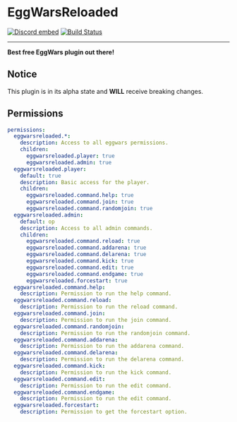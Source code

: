 # EggWarsReloaded

[![Discord embed](https://discordapp.com/api/guilds/739784741124833301/embed.png)](https://discord.gg/CDrcxzH) [![Build Status](https://ci.codemc.io/job/AlexProgrammerDE/job/EggWarsReloaded/badge/icon)](https://ci.codemc.io/job/AlexProgrammerDE/job/EggWarsReloaded/)

-----
**Best free EggWars plugin out there!**

## Notice

This plugin is in its alpha state and **WILL** receive breaking changes.

## Permissions

```yaml
permissions:
  eggwarsreloaded.*:
    description: Access to all eggwars permissions.
    children:
      eggwarsreloaded.player: true
      eggwarsreloaded.admin: true
  eggwarsreloaded.player:
    default: true
    description: Basic access for the player.
    children:
      eggwarsreloaded.command.help: true
      eggwarsreloaded.command.join: true
      eggwarsreloaded.command.randomjoin: true
  eggwarsreloaded.admin:
    default: op
    description: Access to all admin commands.
    children:
      eggwarsreloaded.command.reload: true
      eggwarsreloaded.command.addarena: true
      eggwarsreloaded.command.delarena: true
      eggwarsreloaded.command.kick: true
      eggwarsreloaded.command.edit: true
      eggwarsreloaded.command.endgame: true
      eggwarsreloaded.forcestart: true
  eggwarsreloaded.command.help:
    description: Permission to run the help command.
  eggwarsreloaded.command.reload:
    description: Permission to run the reload command.
  eggwarsreloaded.command.join:
    description: Permission to run the join command.
  eggwarsreloaded.command.randomjoin:
    description: Permission to run the randomjoin command.
  eggwarsreloaded.command.addarena:
    description: Permission to run the addarena command.
  eggwarsreloaded.command.delarena:
    description: Permission to run the delarena command.
  eggwarsreloaded.command.kick:
    description: Permission to run the kick command.
  eggwarsreloaded.command.edit:
    description: Permission to run the edit command.
  eggwarsreloaded.command.endgame:
    description: Permission to run the edit command.
  eggwarsreloaded.forcestart:
    description: Permission to get the forcestart option.
```